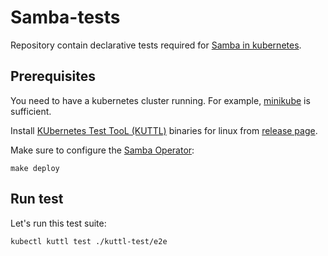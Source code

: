 # Samba-tests
Repository contain declarative tests required for 
[Samba in kubernetes](https://github.com/samba-in-kubernetes).

## Prerequisites
You need to have a kubernetes cluster running. For example,
[minikube](https://kubernetes.io/docs/setup/learning-environment/minikube/)
is sufficient.

Install [KUbernetes Test TooL (KUTTL)](https://github.com/kudobuilder/kuttl)
binaries for linux from [release page](https://github.com/kudobuilder/kuttl/releases).

Make sure to configure the [Samba Operator](https://github.com/samba-in-kubernetes/samba-operator):
```
make deploy
```

## Run test
Let's run this test suite:
```
kubectl kuttl test ./kuttl-test/e2e
```

